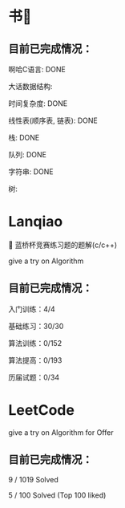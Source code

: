 # 书📖

## 目前已完成情况：

啊哈C语言: DONE

大话数据结构: 
 
 时间复杂度: DONE
 
 线性表(顺序表, 链表): DONE
 
 栈: DONE
 
 队列: DONE
 
 字符串: DONE
 
 树: 
 

# Lanqiao

🍦 蓝桥杯竞赛练习题的题解(c/c++)

give a try on Algorithm


## 目前已完成情况：

入门训练：4/4

基础练习：30/30

算法训练：0/152

算法提高：0/193

历届试题：0/34

# LeetCode

give a try on Algorithm for Offer


## 目前已完成情况：

9 / 1019
Solved

5 / 100
Solved (Top 100 liked)
